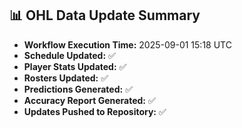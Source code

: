## 📊 OHL Data Update Summary
- **Workflow Execution Time:** 2025-09-01 15:18 UTC
- **Schedule Updated:** ✅
- **Player Stats Updated:** ✅
- **Rosters Updated:** ✅
- **Predictions Generated:** ✅
- **Accuracy Report Generated:** ✅
- **Updates Pushed to Repository:** ✅
